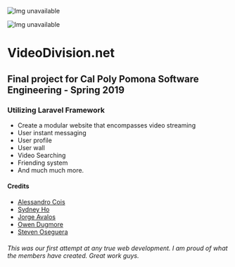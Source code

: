 

![Img unavailable](http://why.soserio.us/Media/1557985421.png)


![Img unavailable](http://why.soserio.us/Media/1557985244.png)

# VideoDivision.net

## Final project for Cal Poly Pomona Software Engineering - Spring 2019

### Utilizing Laravel Framework

- Create a modular website that encompasses video streaming
- User instant messaging
- User profile
- User wall
- Video Searching
- Friending system
- And much much more.

#### Credits
- [Alessandro Cois](https://github.com/gerbilord)
- [Sydney Ho](https://github.com/PureDefender)
- [Jorge Avalos](https://github.com/jorgeavalosjr)
- [Owen Dugmore](https://github.com/oadugmore)
- [Steven Oseguera](https://github.com/MuscleNrd)

###### This was our first attempt at any true web development. I am proud of what the members have created. Great work guys.
